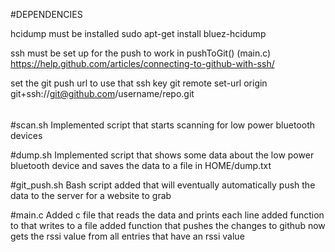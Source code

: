 #DEPENDENCIES

hcidump must be installed
sudo apt-get install bluez-hcidump

ssh must be set up for the push to work in pushToGit() (main.c)
https://help.github.com/articles/connecting-to-github-with-ssh/

set the git push url to use that ssh key
git remote set-url origin git+ssh://git@github.com/username/repo.git

######

#scan.sh
Implemented script that starts scanning for low power bluetooth devices

#dump.sh
Implemented script that shows some data about the low power bluetooth device and saves the data to a file in HOME/dump.txt

#git_push.sh
Bash script added that will eventually automatically push the data to the server for a website to grab

#main.c
Added c file that reads the data and prints each line
added function to that writes to a file
added function that pushes the changes to github
now gets the rssi value from all entries that have an rssi value
